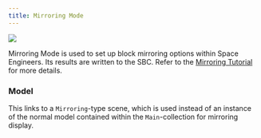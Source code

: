 ```yaml
---
title: Mirroring Mode
---
```

![](./../assets/images/mirror-mode_1.png)

Mirroring Mode is used to set up block mirroring options within Space Engineers. Its results are written to the SBC. Refer to the [Mirroring Tutorial]() for more details.

### Model
This links to a `Mirroring`-type scene, which is used instead of an instance of the normal model contained within the `Main`-collection for mirroring display.